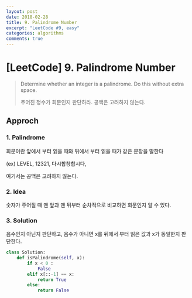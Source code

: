 ```yaml
---
layout: post
date: 2018-02-28
title: 9. Palindrome Number
excerpt: "LeetCode #9, easy"
categories: algorithms
comments: true
---
```




# [LeetCode] 9. Palindrome Number

> Determine whether an integer is a palindrome. Do this without extra space.
>
> 주어진 정수가 회문인지 판단하라. 공백은 고려하지 않는다.



## Approch

### 1. Palindrome

 회문이란 앞에서 부터 읽을 때와 뒤에서 부터 읽을 때가 같은 문장을 말한다

(ex) LEVEL, 12321, 다시합창합시다, 

여기서는 공백은 고려하지 않는다.



### 2. Idea

숫자가 주어질 때 맨 앞과 맨 뒤부터 순차적으로 비교하면 회문인지 알 수 있다.



### 3. Solution

음수인지 아닌지 판단하고, 음수가 아니면 x를 뒤에서 부터 읽은 값과 x가 동일한지 판단한다.

```python
class Solution:
    def isPalindrome(self, x):
        if x < 0 :
            False
        elif x[::-1] == x:
            return True
        else:
            return False
```